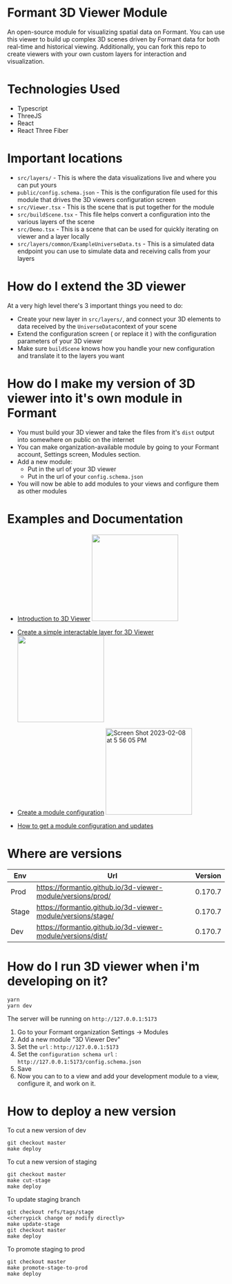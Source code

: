 # Formant 3D Viewer Module

An open-source module for visualizing spatial data on Formant. You can use this viewer to build up complex 3D scenes driven by Formant data for both real-time and historical viewing. Additionally, you can fork this repo to create viewers with your own custom layers for interaction and visualization.

# Technologies Used

- Typescript
- ThreeJS
- React
- React Three Fiber

# Important locations

- `src/layers/` - This is where the data visualizations live and where you can put yours
- `public/config.schema.json` - This is the configuration file used for this module that drives the 3D viewers configuration screen
- `src/Viewer.tsx` - This is the scene that is put together for the module
- `src/buildScene.tsx` - This file helps convert a configuration into the various layers of the scene
- `src/Demo.tsx` - This is a scene that can be used for quickly iterating on viewer and a layer locally
- `src/layers/common/ExampleUniverseData.ts` - This is a simulated data endpoint you can use to simulate data and receiving calls from your layers

# How do I extend the 3D viewer

At a very high level there's 3 important things you need to do:

- Create your new layer in `src/layers/`, and connect your 3D elements to data received by the `UniverseData`context of your scene
- Extend the configuration screen ( or replace it ) with the configuration parameters of your 3D viewer
- Make sure `buildScene` knows how you handle your new configuration and translate it to the layers you want

# How do I make my version of 3D viewer into it's own module in Formant

- You must build your 3D viewer and take the files from it's `dist` output into somewhere on public on the internet
- You can make organization-available module by going to your Formant account, Settings screen, Modules section.
- Add a new module:
  - Put in the url of your 3D viewer
  - Put in the url of your `config.schema.json`
- You will now be able to add modules to your views and configure them as other modules

# Examples and Documentation

- [Introduction to 3D Viewer](https://docs.formant.io/docs/3d-viewer)
  <img src="https://user-images.githubusercontent.com/66638393/217696414-56af0957-de44-4b78-9b0b-7a77b6484d15.png" width="200"/>

- [Create a simple interactable layer for 3D Viewer](https://docs.formant.io/recipes/create-a-layer-in-3d-viewer)
  <img width="200" src="https://user-images.githubusercontent.com/66638393/217696316-4c2a9d23-1f47-4f1d-8f27-c82855269781.png">

- [Create a module configuration](https://docs.formant.io/recipes/create-a-simple-module-configuration)
  <img width="200" alt="Screen Shot 2023-02-08 at 5 56 05 PM" src="https://user-images.githubusercontent.com/66638393/217697145-165b4924-8615-4b78-8052-64651fce43df.png">

- [How to get a module configuration and updates](https://docs.formant.io/recipes/how-to-get-a-module-configuration-and-updates)

# Where are versions

| Env   | Url                                                          | Version |
| ----- | ------------------------------------------------------------ | ------- |
| Prod  | https://formantio.github.io/3d-viewer-module/versions/prod/  | 0.170.7 |
| Stage | https://formantio.github.io/3d-viewer-module/versions/stage/ | 0.170.7 |
| Dev   | https://formantio.github.io/3d-viewer-module/versions/dist/  | 0.170.7 |

# How do I run 3D viewer when i'm developing on it?

```
yarn
yarn dev
```

The server will be running on `http://127.0.0.1:5173`

1. Go to your Formant organization Settings -> Modules
2. Add a new module "3D Viewer Dev"
3. Set the `url` : `http://127.0.0.1:5173`
4. Set the `configuration schema url` : `http://127.0.0.1:5173/config.schema.json`
5. Save
6. Now you can to to a view and add your development module to a view, configure it, and work on it.

# How to deploy a new version

To cut a new version of dev

```
git checkout master
make deploy
```

To cut a new version of staging

```
git checkout master
make cut-stage
make deploy
```

To update staging branch

```
git checkout refs/tags/stage
<cherrypick change or modify directly>
make update-stage
git checkout master
make deploy
```

To promote staging to prod

```
git checkout master
make promote-stage-to-prod
make deploy
```
